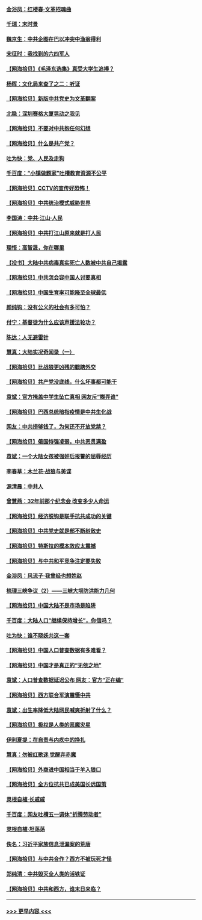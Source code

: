 #### [金浴凤：红楼春·文革招魂曲](../pages/nsc993/n12970354.md?t=05241252) 
#### [千瑞：末时景](../pages/nsc993/n12970337.md?t=05241252) 
#### [魏京生：中共企图在巴以冲突中渔翁得利](../pages/nsc993/n12970286.md?t=05241252) 
#### [宋征时：我找到的六四军人](../pages/nsc993/n12970213.md?t=05241252) 
#### [【网海拾贝】《毛泽东选集》真受大学生追捧？](../pages/nsc993/n12968779.md?t=05241252) 
#### [杨晖：文化局来查了之二：听证](../pages/nsc993/n12966528.md?t=05241252) 
#### [【网海拾贝】新版中共党史为文革翻案](../pages/nsc993/n12967526.md?t=05241252) 
#### [北隐：深圳赛格大厦晃动之我见](../pages/nsc993/n12967393.md?t=05241252) 
#### [【网海拾贝】不要对中共抱任何幻想](../pages/nsc993/n12965222.md?t=05241252) 
#### [【网海拾贝】什么是共产党？](../pages/nsc993/n12962781.md?t=05241252) 
#### [吐为快：党、人民及走狗](../pages/nsc993/n12962747.md?t=05241252) 
#### [千百度：“小镇做题家”吐槽教育资源不公平](../pages/nsc993/n12962705.md?t=05241252) 
#### [【网海拾贝】CCTV的宣传好恐怖！](../pages/nsc993/n12959984.md?t=05241252) 
#### [【网海拾贝】中共统治模式威胁世界](../pages/nsc993/n12957622.md?t=05241252) 
#### [李国涛：中共‧江山‧人民](../pages/nsc993/n12957502.md?t=05241252) 
#### [【网海拾贝】中共打江山原来就是打人民](../pages/nsc993/n12954345.md?t=05241252) 
#### [理悟：高智晟，你在哪里](../pages/nsc993/n12953115.md?t=05241252) 
#### [【投书】大陆中共病毒真实死亡人数被中共自己揭露](../pages/nsc993/n12953050.md?t=05241252) 
#### [【网海拾贝】中共怎会容中国人讨要真相](../pages/nsc993/n12952161.md?t=05241252) 
#### [【网海拾贝】中国生育率可能降至全球最低](../pages/nsc993/n12948793.md?t=05241252) 
#### [颜纯钩：没有公义的社会有多可怕？](../pages/nsc993/n12947626.md?t=05241252) 
#### [付宁：基督徒为什么应该声援法轮功？](../pages/nsc993/n12947233.md?t=05241252) 
#### [陈达：人无避雷针](../pages/nsc993/n12947098.md?t=05241252) 
#### [慧真：大陆实况奇闻录（一）](../pages/nsc993/n12945811.md?t=05241252) 
#### [【网海拾贝】比战狼更凶残的戳瞎外交](../pages/nsc993/n12945717.md?t=05241252) 
#### [【网海拾贝】共产党没底线，什么坏事都可能干](../pages/nsc993/n12942090.md?t=05241252) 
#### [袁斌：官方掩盖中学生坠亡真相 网友斥“糊弄谁”](../pages/nsc993/n12942029.md?t=05241252) 
#### [【网海拾贝】巴西总统暗指疫情是中共生化战](../pages/nsc993/n12938999.md?t=05241252) 
#### [网友：中共捞够钱了，为何还不开放党禁？](../pages/nsc993/n12938952.md?t=05241252) 
#### [【网海拾贝】俄国恃强凌弱，中共恶贯满盈](../pages/nsc993/n12936626.md?t=05241252) 
#### [袁斌：一个大陆女孩被强奸后报警的屈辱经历](../pages/nsc993/n12936547.md?t=05241252) 
#### [李春草：木兰花·战狼与美谍](../pages/nsc993/n12935995.md?t=05241252) 
#### [源清晨：中共人](../pages/nsc993/n12935589.md?t=05241252) 
#### [曾慧燕：32年前那个纪念会 改变多少人命运](../pages/nsc993/n12934233.md?t=05241252) 
#### [【网海拾贝】经济脱钩是联手抗共成功的关键](../pages/nsc993/n12934176.md?t=05241252) 
#### [【网海拾贝】中共党史就是部不断树敌史](../pages/nsc993/n12932844.md?t=05241252) 
#### [【网海拾贝】特斯拉的模本效应太震撼](../pages/nsc993/n12925626.md?t=05241252) 
#### [【网海拾贝】与中共和平竞争注定要失败](../pages/nsc993/n12923326.md?t=05241252) 
#### [金浴凤：风流子‧我曾经也想姓赵](../pages/nsc993/n12920911.md?t=05241252) 
#### [梳理三峡争议（2）——三峡大坝防洪能力几何](../pages/nsc993/n12920173.md?t=05241252) 
#### [【网海拾贝】中国大陆不是市场是陷阱](../pages/nsc993/n12920143.md?t=05241252) 
#### [千百度：大陆人口“继续保持增长”，你信吗？](../pages/nsc993/n12918946.md?t=05241252) 
#### [吐为快：谁不晓妖共这一套](../pages/nsc993/n12918941.md?t=05241252) 
#### [【网海拾贝】中国人口普查数据有多难看？](../pages/nsc993/n12917822.md?t=05241252) 
#### [【网海拾贝】中国才是真正的“无依之地”](../pages/nsc993/n12915845.md?t=05241252) 
#### [袁斌：人口普查数据延迟公布 网友：官方“正在编”](../pages/nsc993/n12915748.md?t=05241252) 
#### [【网海拾贝】西方联合军演震慑中共](../pages/nsc993/n12913466.md?t=05241252) 
#### [袁斌：出生率降低大陆网民喊爽折射了什么？](../pages/nsc993/n12913365.md?t=05241252) 
#### [【网海拾贝】极权是人类的恶魔灾星](../pages/nsc993/n12910697.md?t=05241252) 
#### [伊利夏提：在自责与内疚中的挣扎](../pages/nsc993/n12910493.md?t=05241252) 
#### [慧真：勿被红歌迷 觉醒弃赤魔](../pages/nsc993/n12910485.md?t=05241252) 
#### [【网海拾贝】外商进中国相当于羊入狼口](../pages/nsc993/n12908274.md?t=05241252) 
#### [【网海拾贝】全方位抗共已成美国长远国策](../pages/nsc993/n12906878.md?t=05241252) 
#### [灵根自植‧长戚戚](../pages/nsc993/n12905585.md?t=05241252) 
#### [千百度：网友吐槽五一调休“折腾劳动者”](../pages/nsc993/n12905934.md?t=05241252) 
#### [灵根自植‧坦荡荡](../pages/nsc993/n12905562.md?t=05241252) 
#### [佚名：习近平家族信息泄漏案的荒唐](../pages/nsc993/n12904705.md?t=05241252) 
#### [【网海拾贝】与中共合作？西方不被玩死才怪](../pages/nsc993/n12903873.md?t=05241252) 
#### [郑纯清：中共毁灭全人类的活铁证](../pages/nsc993/n12903785.md?t=05241252) 
#### [【网海拾贝】中共和西方，谁末日来临？](../pages/nsc993/n12903482.md?t=05241252) 

----
#### [ >>> 更早内容 <<< ](../indexes/nsc993-earlier.md)

